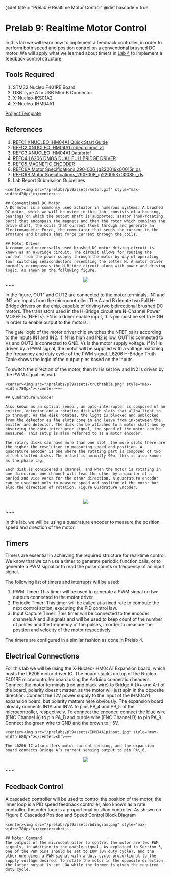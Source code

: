@def title = "Prelab 9 Realtime Motor Control"
@def hascode = true

# Prelab 9: Realtime Motor Control

In this lab we will learn how to implement a feedback controller, in order to perform both speed and position control on a conventional brushed DC motor. 
We will apply what we learned about timers in [Lab 4](/prelabs/prelab4/) to implement a feedback control structure.


## Tools Required 
1. STM32 Nucleo F401RE Board 
2. USB Type A to USB Mini-B Connector
3. X-Nucleo-IKS01A2
4. X-Nucleo-IHM04A1 

[Project Template](/prelabs/pl9assets/ME319S21Prelab9.zip)
## References
1. [REFC1 XNUCLEO IHM04A1 Quick Start Guide](/assets/reference_docs/REFC1_XNUCLEO_IHM04A1_Quick_Start_Guide.pdf)
2. [REFC2 XNUCLEO IHM04A1 mbed pinout v1](/assets/reference_docs/REFC2_XNUCLEO_IHM04A1_mbed_pinout_v1.jpg)
3. [REFC3 XNUCLEO IHM04A1 Databrief](/assets/reference_docs/REF03_STM32_Nucleo-64_boards_User_Manual.pdf)
4. [REFC4 L6206 DMOS DUAL FULLBRIDGE DRIVER](/assets/reference_docs/REFC4_L6206_DMOS_DUAL_FULLBRIDGE_DRIVER.pdf)
5. [REFC5 MAGNETIC ENCODER](/assets/reference_docs/REFC5_MAGNETIC_ENCODER.pdf)
6. [REFC6A Motor Specifications 290-006\_ig220019x00015r\_ds](/assets/reference_docs/REFC6A_Motor_Specifications_290-006_ig220019x00015r_ds.pdf)
7. [REFC6B Motor Specifications_290-008\_ig220053x00085r\_ds](/assets/reference_docs/REFC6B_Motor_Specifications_290-008_ig220053x00085r_ds.pdf)
8. Lab Report Submission Guidelines

~~~
<center><img src="/prelabs/pl9assets/motor.gif" style="max-width:420px"></center>~~~

## Conventional DC Motor
A DC motor is a commonly used actuator in numerous systems. A brushed DC motor, which we will be using in this lab, consists of a housing, bearings on which the output shaft is supported, stator (non-rotating part) that encompass the magnets and then the rotor which combines the drive shaft, the coils that current flows through and generate an Electromagnetic Force, the commutator that sends the current to the armature and brushes that force current through the coils.

## Motor Driver
A common and universally used brushed DC motor driving circuit is known as an H-Bridge circuit. The circuit allows for routing the current from the power supply through the motor by way of operating four switching semiconductors resembling the letter H. A motor driver normally encompasses the H-Bridge circuit along with power and driving logic. As shown on the following figure.

~~~
<center><img src="/prelabs/pl9assets/motordriver.png" style="max-width:780px"></center>~~~

In the figure, OUT1 and OUT2 are connected to the motor terminals. IN1 and IN2 are inputs from the microcontroller. The A and B denote two Full H-Bridge drivers on the chip, capable of driving two bidirectional brushed DC motors. The transistors used in the H-Bridge circuit are N-Channel Power MOSFETs (NFETs). EN is a driver enable input, this pin must be set to HIGH in order to enable output to the motors.

The gate logic of the motor driver chip switches the NFET pairs according to the inputs IN1 and IN2. If IN1 is high and IN2 is low, OUT1 is connected to Vs and OUT2 is connected to GND. Vs is the motor supply voltage. If IN1 is driven by a PWM signal, the motor will be supplied with a voltage matching the frequency and duty cycle of the PWM signal. L6206 H-Bridge Truth Table shows the logic of the output pins based on the inputs. 

To switch the direction of the motor, then IN1 is set low and IN2 is driven by the PWM signal instead. 

~~~
<center><img src="/prelabs/pl9assets/truthtable.png" style="max-width:780px"></center>~~~

## Quadrature Encoder

Also known as an optical sensor, an opto-interrupter is composed of an emitter, detector and a rotating disk with slots that allow light to go through. As the disk rotates, the light is blocked and unblocked from the detector as the slots come in and leave from in-between the emitter and detector. The disk can be attached to a motor shaft and by observing the opto-interrupter signal, the speed of the motor can be measured. This setup is also referred to as a motor encoder.

The rotary disks can have more than one slot, the more slots there are the higher the resolution in measuring speed and position. A quadrature encoder is one where the rotating part is composed of two offset slotted disks. The offset is normally 90o, this is also known as the phase lag. 

Each disk is considered a channel, and when the motor is rotating in one direction, one channel will lead the other by a quarter of a period and vice versa for the other direction. A quadrature encoder can be used not only to measure speed and position of the motor but also the direction of rotation, Figure Quadrature Encoder. 


~~~
<center><img src="/prelabs/pl9assets/QuadratureEncoder.svg" style="max-width:780px"></center><br>~~~

In this lab, we will be using a quadrature encoder to measure the position, speed and direction of the motor. 

## Timers
Timers are essential in achieving the required structure for real-time control. We know that we can use a timer to generate periodic function calls, or to generate a PWM signal or to read the pulse counts or frequency of an input signal. 

The following list of timers and interrupts will be used:
1. PWM Timer: This timer will be used to generate a PWM signal on two outputs connected to the motor driver.
2. Periodic Timer: This timer will be called at a fixed rate to compute the next control action, executing the PID control law. 
3. Input Capture Timer: This timer will be connected to the encoder channels A and B signals and will be used to keep count of the number of pulses and the frequency of the pulses, in order to measure the position and velocity of the motor respectively.  

The timers are configured in a similar fashion as done in Prelab 4. 

## Electrical Connections

For this lab we will be using the X-Nucleo-IHM04A1 Expansion board, which hosts the L6206 motor driver IC. The board stacks on top of the Nucleo F401RE microcontroller board using the Arduino connection headers. Connect the motor terminals (red and black wire) to Bridge A (A+ and A-) of the board, polarity doesn’t matter, as the motor will just spin in the opposite direction. Connect the 12V power supply to the Input of the IHM04A1 expansion board, but polarity matters here obviously. The expansion board already connects IN1A and IN2A to pins PB_4 and PB_5 of the microcontroller, respectively. 
To connect the encoder, connect the blue wire (ENC Channel A) to pin PA_B and purple wire (ENC Channel B) to pin PA_9. Connect the green wire to GND and the brown to +5V. 

~~~
<center><img src="/prelabs/pl9assets/IHM04A1pinout.jpg" style="max-width:680px"></center><br>~~~

The L6206 IC also offers motor current sensing, and the expansion board connects Bridge A’s current sensing output to pin PA\_6.

~~~
<center><img src="/prelabs/pl9assets/MotorDriverShieldWiring.jpg" style="max-width:680px"></center><br>~~~

## Feedback Control

A cascaded controller will be used to control the position of the motor, the inner loop is a PID speed feedback controller, also known as a rate controller, the outer loop is a proportional position controller. As shown on Figure 8 Cascaded Position and Speed Control Block Diagram 

~~~
<center><img src="/prelabs/pl9assets/bdiagram.png" style="max-width:780px"></center><br>~~~

## Motor Command
The outputs of the microcontroller to control the motor are two PWM signals, in addition to the enable signal. As explained in Section ‎5, one of the PWM pins should be set to LOW (0% duty cycle), and the other one given a PWM signal with a duty cycle proportional to the supply voltage desired. To rotate the motor in the opposite direction, the latter output is set LOW while the former is given the required duty cycle. 

